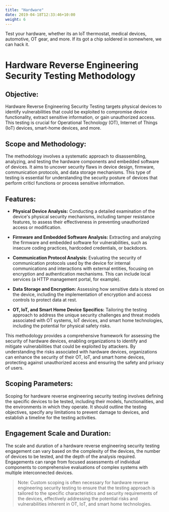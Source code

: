```yaml
---
title: "Hardware"
date: 2019-04-18T12:33:46+10:00
weight: 6
---
```


Test your hardware, whether its an IoT thermostat, medical devices, automotive, OT gear, and more. If its got a chip soldered in somewhere, we can hack it. 


# Hardware Reverse Engineering Security Testing Methodology

## Objective:
Hardware Reverse Engineering Security Testing targets physical devices to identify vulnerabilities that could be exploited to compromise device functionality, extract sensitive information, or gain unauthorized access. This testing is crucial for Operational Technology (OT), Internet of Things (IoT) devices, smart-home devices, and more.

## Scope and Methodology:
The methodology involves a systematic approach to disassembling, analyzing, and testing the hardware components and embedded software of devices. It aims to uncover security flaws in device design, firmware, communication protocols, and data storage mechanisms. This type of testing is essential for understanding the security posture of devices that perform criticl functions or process sensitive information.

## Features:

- **Physical Device Analysis:** Conducting a detailed examination of the device's physical security mechanisms, including tamper resistance features, to assess their effectiveness in preventing unauthorized access or modification.

- **Firmware and Embedded Software Analysis:** Extracting and analyzing the firmware and embedded software for vulnerabilities, such as insecure coding practices, hardcoded credentials, or backdoors.

- **Communication Protocol Analysis:** Evaluating the security of communication protocols used by the device for internal communications and interactions with external entities, focusing on encryption and authentication mechanisms. This can include local services (a HTTP management portal, for example). 

- **Data Storage and Encryption:** Assessing how sensitive data is stored on the device, including the implementation of encryption and access controls to protect data at rest.

- **OT, IoT, and Smart Home Device Specifics:** Tailoring the testing approach to address the unique security challenges and threat models associated with OT systems, IoT devices, and smart home technologies, including the potential for physical safety risks.

This methodology provides a comprehensive framework for assessing the security of hardware devices, enabling organizations to identify and mitigate vulnerabilities that could be exploited by attackers. By understanding the risks associated with hardware devices, organizations can enhance the security of their OT, IoT, and smart home devices, protecting against unauthorized access and ensuring the safety and privacy of users.

## Scoping Parameters:
Scoping for hardware reverse engineering security testing involves defining the specific devices to be tested, including their models, functionalities, and the environments in which they operate. It should outline the testing objectives, specify any limitations to prevent damage to devices, and establish a timeline for the testing activities.

## Engagement Scale and Duration:
The scale and duration of a hardware reverse engineering security testing engagement can vary based on the complexity of the devices, the number of devices to be tested, and the depth of the analysis required. Engagements can range from focused assessments of individual components to comprehensive evaluations of complex systems with multiple interconnected devices.

> Note: Custom scoping is often necessary for hardware reverse engineering security testing to ensure that the testing approach is tailored to the specific characteristics and security requirements of the devices, effectively addressing the potential risks and vulnerabilities inherent in OT, IoT, and smart home technologies.
